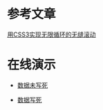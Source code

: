 # 参考文章
[用CSS3实现无限循环的无缝滚动](https://segmentfault.com/a/1190000010034407)
# 在线演示

- [数据未写死](http://osnsriu7s.bkt.clouddn.com/%E6%95%B0%E6%8D%AE%E4%B8%8D%E7%A1%AE%E5%AE%9A%E6%97%B6.html)


- [数据写死](http://osnsriu7s.bkt.clouddn.com/%E6%95%B0%E6%8D%AE%E5%86%99%E6%AD%BB%E6%97%B6.html)
